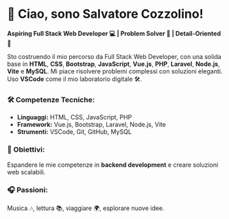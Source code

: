 # 👋 Ciao, sono Salvatore Cozzolino!

**Aspiring Full Stack Web Developer 💻 | Problem Solver 🧠 | Detail-Oriented 🎯**

Sto costruendo il mio percorso da Full Stack Web Developer, con una solida base in **HTML**, **CSS**, **Bootstrap**, **JavaScript**, **Vue.js**, **PHP**, **Laravel**, **Node.js**, **Vite** e **MySQL**.
Mi piace risolvere problemi complessi con soluzioni eleganti. Uso **VSCode** come il mio laboratorio digitale 🛠️.

### 🛠️ Competenze Tecniche:
- **Linguaggi:** HTML, CSS, JavaScript, PHP
- **Framework:** Vue.js, Bootstrap, Laravel, Node.js, Vite
- **Strumenti:** VSCode, Git, GitHub, MySQL

### 🎯 Obiettivi:
Espandere le mie competenze in **backend development** e creare soluzioni web scalabili.

### 🎧 Passioni:
Musica 🎶, lettura 📚, viaggiare 🌍, esplorare nuove idee.


